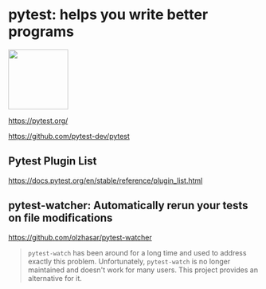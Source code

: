 # pytest: helps you write better programs

<img src="https://github.com/pytest-dev/pytest/raw/main/doc/en/img/pytest_logo_curves.svg" width="120" />

<https://pytest.org/>

<https://github.com/pytest-dev/pytest>

## Pytest Plugin List

<https://docs.pytest.org/en/stable/reference/plugin_list.html>

## pytest-watcher: Automatically rerun your tests on file modifications

<https://github.com/olzhasar/pytest-watcher>

> `pytest-watch` has been around for a long time and used to address exactly
> this problem.
> Unfortunately, `pytest-watch` is no longer maintained and doesn't work for
> many users.
> This project provides an alternative for it.
